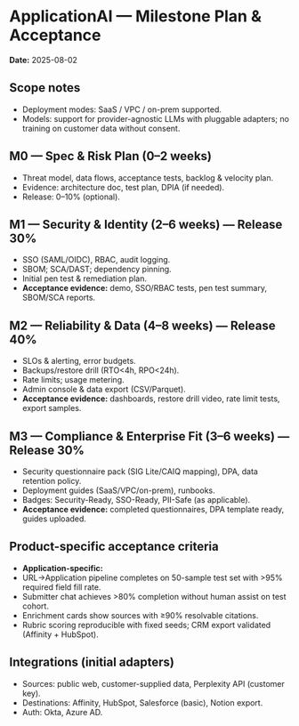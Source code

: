 # ApplicationAI — Milestone Plan & Acceptance
**Date:** 2025-08-02

## Scope notes
- Deployment modes: SaaS / VPC / on-prem supported.
- Models: support for provider-agnostic LLMs with pluggable adapters; no training on customer data without consent.

## M0 — Spec & Risk Plan (0–2 weeks)
- Threat model, data flows, acceptance tests, backlog & velocity plan.
- Evidence: architecture doc, test plan, DPIA (if needed).
- Release: 0–10% (optional).

## M1 — Security & Identity (2–6 weeks) — Release 30%
- SSO (SAML/OIDC), RBAC, audit logging.
- SBOM; SCA/DAST; dependency pinning.
- Initial pen test & remediation plan.
- **Acceptance evidence:** demo, SSO/RBAC tests, pen test summary, SBOM/SCA reports.

## M2 — Reliability & Data (4–8 weeks) — Release 40%
- SLOs & alerting, error budgets.
- Backups/restore drill (RTO<4h, RPO<24h).
- Rate limits; usage metering.
- Admin console & data export (CSV/Parquet).
- **Acceptance evidence:** dashboards, restore drill video, rate limit tests, export samples.

## M3 — Compliance & Enterprise Fit (3–6 weeks) — Release 30%
- Security questionnaire pack (SIG Lite/CAIQ mapping), DPA, data retention policy.
- Deployment guides (SaaS/VPC/on-prem), runbooks.
- Badges: Security-Ready, SSO-Ready, PII-Safe (as applicable).
- **Acceptance evidence:** completed questionnaires, DPA template ready, guides uploaded.

## Product-specific acceptance criteria

- **Application-specific:**
- URL→Application pipeline completes on 50-sample test set with >95% required field fill rate.
- Submitter chat achieves >80% completion without human assist on test cohort.
- Enrichment cards show sources with ≥90% resolvable citations.
- Rubric scoring reproducible with fixed seeds; CRM export validated (Affinity + HubSpot).

## Integrations (initial adapters)
- Sources: public web, customer-supplied data, Perplexity API (customer key).
- Destinations: Affinity, HubSpot, Salesforce (basic), Notion export.
- Auth: Okta, Azure AD.
